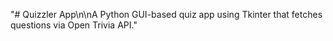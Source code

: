"# Quizzler App\n\nA Python GUI-based quiz app using Tkinter that fetches questions via Open Trivia API." 
